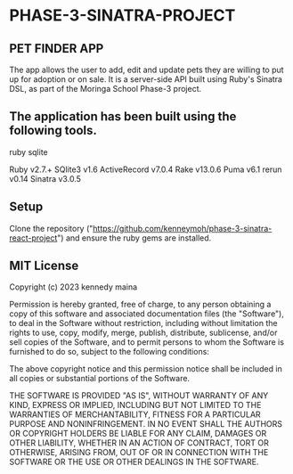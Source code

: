 # PHASE-3-SINATRA-PROJECT

## PET FINDER APP

The app allows the user to add, edit and update pets they are willing to put up for adoption or on sale.
It is a server-side API built using Ruby's Sinatra DSL, as part of the Moringa School Phase-3 project.

## The application has been built using the following tools.

ruby sqlite

Ruby v2.7.+
SQlite3 v1.6
ActiveRecord v7.0.4
Rake v13.0.6
Puma v6.1
rerun v0.14
Sinatra v3.0.5

## Setup

Clone the repository ("https://github.com/kenneymoh/phase-3-sinatra-react-project") and ensure the ruby gems are installed.

## MIT License

Copyright (c) 2023 kennedy maina

Permission is hereby granted, free of charge, to any person obtaining a copy
of this software and associated documentation files (the "Software"), to deal
in the Software without restriction, including without limitation the rights
to use, copy, modify, merge, publish, distribute, sublicense, and/or sell
copies of the Software, and to permit persons to whom the Software is
furnished to do so, subject to the following conditions:

The above copyright notice and this permission notice shall be included in all
copies or substantial portions of the Software.

THE SOFTWARE IS PROVIDED "AS IS", WITHOUT WARRANTY OF ANY KIND, EXPRESS OR
IMPLIED, INCLUDING BUT NOT LIMITED TO THE WARRANTIES OF MERCHANTABILITY,
FITNESS FOR A PARTICULAR PURPOSE AND NONINFRINGEMENT. IN NO EVENT SHALL THE
AUTHORS OR COPYRIGHT HOLDERS BE LIABLE FOR ANY CLAIM, DAMAGES OR OTHER
LIABILITY, WHETHER IN AN ACTION OF CONTRACT, TORT OR OTHERWISE, ARISING FROM,
OUT OF OR IN CONNECTION WITH THE SOFTWARE OR THE USE OR OTHER DEALINGS IN THE
SOFTWARE.
